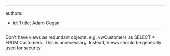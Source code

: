 

---
authors:
  - id: 1
    title: Adam Cogan
---




<span class='intro'> <p class="ssw15-rteElement-P">​Don't have views as redundant objects. e.g. vwCustomers as SELECT * FROM Customers. This is unnecessary. Instead, Views should be generally used for security.​​<br></p> </span>




